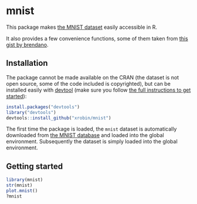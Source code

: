 mnist
=============

This package makes [the MNIST dataset](http://yann.lecun.com/exdb/mnist/) easily accessible in R.

It also provides a few convenience functions, some of them taken from [this gist by brendano](https://gist.github.com/brendano/39760).

Installation
-------

The package cannot be made available on the CRAN (the dataset is not open source, some of the code included is copyrighted), but can be installed easily with  [devtool](https://github.com/hadley/devtools/wiki) (make sure you follow [the full instructions to get started](http://www.rstudio.com/projects/devtools/)):

```R
install.packages("devtools")
library("devtools")
devtools::install_github("xrobin/mnist")
```
The first time the package is loaded, the `mnist` dataset is automatically downloaded from [the MNIST database](http://yann.lecun.com/exdb/mnist) and loaded into the global environment. Subsequently the dataset is simply loaded into the global environment.

Getting started
-------

```R
library(mnist)
str(mnist)
plot.mnist()
?mnist
```
